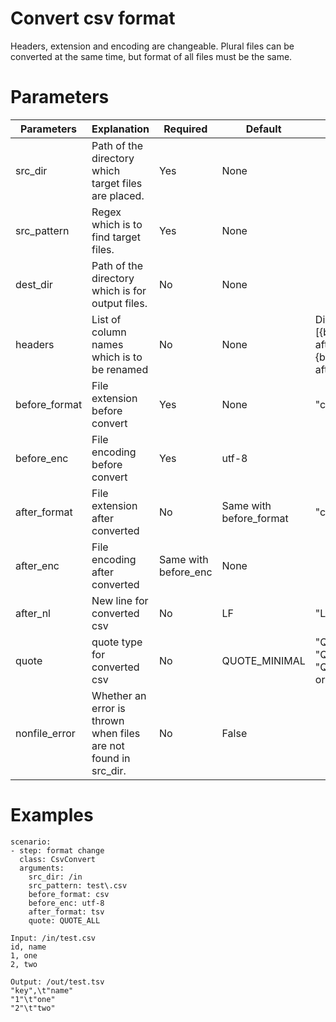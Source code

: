 # Convert csv format
Headers, extension and encoding are changeable.
Plural files can be converted at the same time, but format of all files must be the same.

# Parameters
|Parameters|Explanation|Required|Default|Remarks|
|----------|-----------|--------|-------|-------|
|src_dir|Path of the directory which target files are placed.|Yes|None||
|src_pattern|Regex which is to find target files.|Yes|None||
|dest_dir|Path of the directory which is for output files.|No|None||
|headers|List of column names which is to be renamed|No|None|Dict of list ex. [{before_column_name1: after_column_name1}, {before_column_name2: after_column_name2}]|
|before_format|File extension before convert|Yes|None|"csv" or "tsv"|
|before_enc|File encoding before convert|Yes|utf-8||
|after_format|File extension after converted|No|Same with before_format|"csv" or "tsv"|
|after_enc|File encoding after converted|Same with before_enc|None||
|after_nl|New line for converted csv|No|LF|"LF" or "CR" or "CRLF"|
|quote|quote type for converted csv|No|QUOTE_MINIMAL|"QUOTE_ALL" or "QUOTE_MINIMAL" or "QUOTE_NONNUMERIC" or "QUOTE_NONE"|
|nonfile_error|Whether an error is thrown when files are not found in src_dir.|No|False||

# Examples
```
scenario:
- step: format change
  class: CsvConvert
  arguments:
    src_dir: /in
    src_pattern: test\.csv
    before_format: csv
    before_enc: utf-8
    after_format: tsv
    quote: QUOTE_ALL

Input: /in/test.csv
id, name
1, one
2, two

Output: /out/test.tsv
"key",\t"name"
"1"\t"one"
"2"\t"two"
```